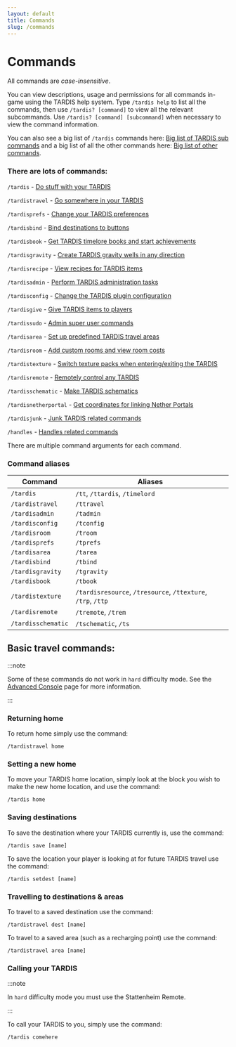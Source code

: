 ```yaml
---
layout: default
title: Commands
slug: /commands
---
```


# Commands

All commands are _case-insensitive_.

You can view descriptions, usage and permissions for all commands in-game using the TARDIS help system.
Type `/tardis help` to list all the commands, then use `/tardis? [command]` to view all the relevant subcommands.
Use `/tardis? [command] [subcommand]` when necessary to view the command information.

You can also see a big list of `/tardis` commands here: [Big list of TARDIS sub commands](tardis-commands-table)
and a big list of all the other commands here: [Big list of other commands](commands/other).

### There are lots of commands:

`/tardis` - [Do stuff with your TARDIS](commands/tardis)

`/tardistravel` - [Go somewhere in your TARDIS](commands/travel)

`/tardisprefs` - [Change your TARDIS preferences](commands/player-preferences)

`/tardisbind` - [Bind destinations to buttons](commands/bind)

`/tardisbook` - [Get TARDIS timelore books and start achievements](books)

`/tardisgravity` - [Create TARDIS gravity wells in any direction](gravity-wells)

`/tardisrecipe` - [View recipes for TARDIS items](commands/recipe)

`/tardisadmin` - [Perform TARDIS administration tasks](commands/admin)

`/tardisconfig` - [Change the TARDIS plugin configuration](commands/config)

`/tardisgive` - [Give TARDIS items to players](commands/give)

`/tardissudo` - [Admin super user commands](commands/sudo)

`/tardisarea` - [Set up predefined TARDIS travel areas](commands/area)

`/tardisroom` - [Add custom rooms and view room costs](custom-rooms)

`/tardistexture` - [Switch texture packs when entering/exiting the TARDIS](commands/texture)

`/tardisremote` - [Remotely control any TARDIS](commands/remote)

`/tardisschematic` - [Make TARDIS schematics](commands/schematic)

`/tardisnetherportal` - [Get coordinates for linking Nether Portals](commands/netherportal)

`/tardisjunk` - [Junk TARDIS related commands](junk-tardis)

`/handles` - [Handles related commands](handles)

There are multiple command arguments for each command.

### Command aliases

| Command            | Aliases                                                      |
|--------------------|--------------------------------------------------------------|
| `/tardis`          | `/tt`, `/ttardis`, `/timelord`                               |
| `/tardistravel`    | `/ttravel`                                                   |
| `/tardisadmin`     | `/tadmin`                                                    |
| `/tardisconfig`    | `/tconfig`                                                   |
| `/tardisroom`      | `/troom`                                                     |
| `/tardisprefs`     | `/tprefs`                                                    |
| `/tardisarea`      | `/tarea`                                                     |
| `/tardisbind`      | `/tbind`                                                     |
| `/tardisgravity`   | `/tgravity`                                                  |
| `/tardisbook`      | `/tbook`                                                     |
| `/tardistexture`   | `/tardisresource`, `/tresource`, `/ttexture`, `/trp`, `/ttp` |
| `/tardisremote`    | `/tremote`, `/trem`                                          |
| `/tardisschematic` | `/tschematic`, `/ts`                                         |

## Basic travel commands:

:::note

Some of these commands do not work in `hard` difficulty mode. See
the [Advanced Console](advanced-console) page for more information.

:::

### Returning home

To return home simply use the command:

    /tardistravel home

### Setting a new home

To move your TARDIS home location, simply look at the block you wish to make the new home location, and use the command:

    /tardis home

### Saving destinations

To save the destination where your TARDIS currently is, use the command:

    /tardis save [name]

To save the location your player is looking at for future TARDIS travel use the command:

    /tardis setdest [name]

### Travelling to destinations & areas

To travel to a saved destination use the command:

    /tardistravel dest [name]

To travel to a saved area (such as a recharging point) use the command:

    /tardistravel area [name]

### Calling your TARDIS

:::note

In `hard` difficulty mode you must use the Stattenheim Remote.

:::

To call your TARDIS to you, simply use the command:

    /tardis comehere
